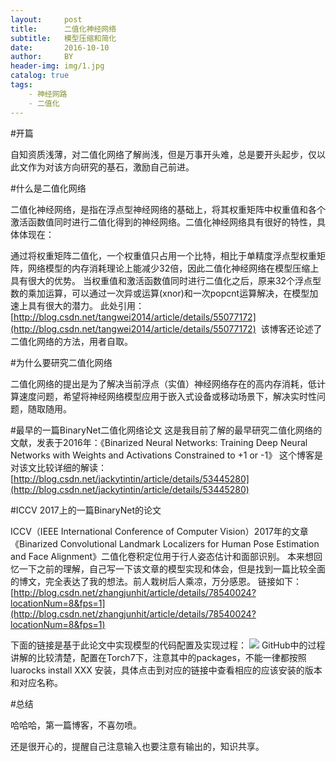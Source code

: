```yaml
---
layout:     post
title:      二值化神经网络
subtitle:   模型压缩和简化
date:       2016-10-10
author:     BY
header-img: img/1.jpg
catalog: true
tags:
    - 神经网路
    - 二值化
---
```


#开篇

自知资质浅薄，对二值化网络了解尚浅，但是万事开头难，总是要开头起步，仅以此文作为对该方向研究的基石，激励自己前进。

#什么是二值化网络

二值化神经网络，是指在浮点型神经网络的基础上，将其权重矩阵中权重值和各个激活函数值同时进行二值化得到的神经网络。二值化神经网络具有很好的特性，具体体现在：

通过将权重矩阵二值化，一个权重值只占用一个比特，相比于单精度浮点型权重矩阵，网络模型的内存消耗理论上能减少32倍，因此二值化神经网络在模型压缩上具有很大的优势。
当权重值和激活函数值同时进行二值化之后，原来32个浮点型数的乘加运算，可以通过一次异或运算(xnor)和一次popcnt运算解决，在模型加速上具有很大的潜力。
此处引用：
[http://blog.csdn.net/tangwei2014/article/details/55077172](http://blog.csdn.net/tangwei2014/article/details/55077172)  该博客还论述了二值化网络的方法，用者自取。

#为什么要研究二值化网络

二值化网络的提出是为了解决当前浮点（实值）神经网络存在的高内存消耗，低计算速度问题，希望将神经网络模型应用于嵌入式设备或移动场景下，解决实时性问题，随取随用。

#最早的一篇BinaryNet二值化网络论文
这是我目前了解的最早研究二值化网络的文献，发表于2016年：《Binarized Neural Networks: Training Deep Neural Networks with Weights and Activations Constrained to +1 or -1》
这个博客是对该文比较详细的解读：
[http://blog.csdn.net/jackytintin/article/details/53445280](http://blog.csdn.net/jackytintin/article/details/53445280)

#ICCV 2017上的一篇BinaryNet的论文

ICCV（IEEE International Conference of Computer Vision）2017年的文章《Binarized Convolutional Landmark Localizers for Human Pose Estimation and Face Alignment》二值化卷积定位用于行人姿态估计和面部识别。
本来想回忆一下之前的理解，自己写一下该文章的模型实现和体会，但是找到一篇比较全面的博文，完全表达了我的想法。前人栽树后人乘凉，万分感恩。
链接如下：
[http://blog.csdn.net/zhangjunhit/article/details/78540024?locationNum=8&fps=1](http://blog.csdn.net/zhangjunhit/article/details/78540024?locationNum=8&fps=1)

下面的链接是基于此论文中实现模型的代码配置及实现过程：
![](https://github.com/1adrianb/binary-human-pose-estimation)
GitHub中的过程讲解的比较清楚，配置在Torch7下，注意其中的packages，不能一律都按照luarocks install XXX  安装，具体点击到对应的链接中查看相应的应该安装的版本和对应名称。

#总结

哈哈哈，第一篇博客，不喜勿喷。

还是很开心的，提醒自己注意输入也要注意有输出的，知识共享。
